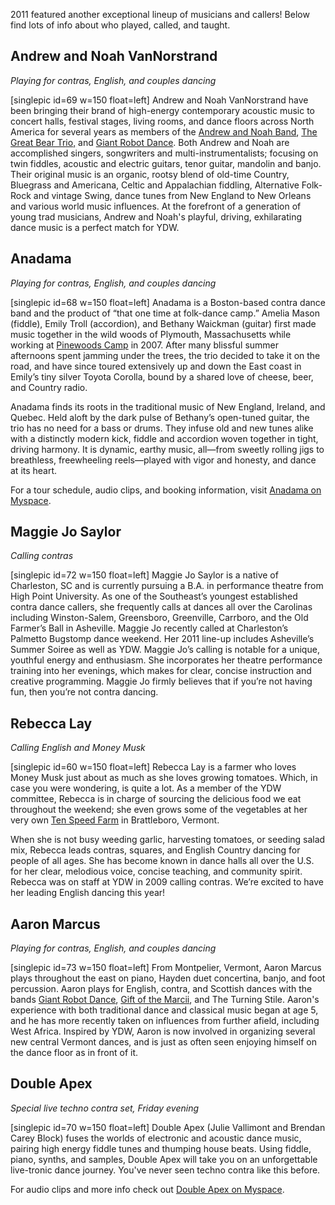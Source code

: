 2011 featured another exceptional lineup of musicians and callers! Below find lots of info about who played, called, and taught.



Andrew and Noah VanNorstrand
----------------------------


*Playing for contras, English, and couples dancing*


\[singlepic id\=69 w\=150 float\=left]
Andrew and Noah VanNorstrand have been bringing their brand of high\-energy contemporary acoustic music to concert halls, festival stages, living rooms, and dance floors across North America for several years as members of the [Andrew and Noah Band](\"http://andrewandnoah.com/\"), [The Great Bear Trio,](\"http://www.vfiddle.com/vgbt.html\") and [Giant Robot Dance](\"http://www.myspace.com/giantrobotdance\"). Both Andrew and Noah are accomplished singers, songwriters and multi\-instrumentalists; focusing on twin fiddles, acoustic and electric guitars, tenor guitar, mandolin and banjo. Their original music is an organic, rootsy blend of old\-time Country, Bluegrass and Americana, Celtic and Appalachian fiddling, Alternative Folk\-Rock and vintage Swing, dance tunes from New England to New Orleans and various world music influences. At the forefront of a generation of young trad musicians, Andrew and Noah's playful, driving, exhilarating dance music is a perfect match for YDW.



Anadama
-------


*Playing for contras, English, and couples dancing*


\[singlepic id\=68 w\=150 float\=left]
 Anadama is a Boston\-based contra dance band and the product of “that one time at folk\-dance camp.” Amelia Mason (fiddle), Emily Troll (accordion), and Bethany Waickman (guitar) first made music together in the wild woods of Plymouth, Massachusetts while working at [Pinewoods Camp](\"http://www.pinewoods.org/\") in 2007\. After many blissful summer afternoons spent jamming under the trees, the trio decided to take it on the road, and have since toured extensively up and down the East coast in Emily’s tiny silver Toyota Corolla, bound by a shared love of cheese, beer, and Country radio.



Anadama finds its roots in the traditional music of New England, Ireland, and Quebec. Held aloft by the dark pulse of Bethany’s open\-tuned guitar, the trio has no need for a bass or drums. They infuse old and new tunes alike with a distinctly modern kick, fiddle and accordion woven together in tight, driving harmony. It is dynamic, earthy music, all—from sweetly rolling jigs to breathless, freewheeling reels—played with vigor and honesty, and dance at its heart.



For a tour schedule, audio clips, and booking information, visit [Anadama on Myspace](\"http://www.myspace.com/anadamamusic\").



Maggie Jo Saylor
----------------


*Calling contras*


\[singlepic id\=72 w\=150 float\=left]
 Maggie Jo Saylor is a native of Charleston, SC and is currently pursuing a B.A. in performance theatre from High Point University. As one of the Southeast’s youngest established contra dance callers, she frequently calls at dances all over the Carolinas including Winston\-Salem, Greensboro, Greenville, Carrboro, and the Old Farmer’s Ball in Asheville. Maggie Jo recently called at Charleston’s Palmetto Bugstomp dance weekend. Her 2011 line\-up includes Asheville’s Summer Soiree as well as YDW. Maggie Jo’s calling is notable for a unique, youthful energy and enthusiasm. She incorporates her theatre performance training into her evenings, which makes for clear, concise instruction and creative programming. Maggie Jo firmly believes that if you’re not having fun, then you’re not contra dancing.



Rebecca Lay
-----------


*Calling English and Money Musk*


\[singlepic id\=60 w\=150 float\=left]
 Rebecca Lay is a farmer who loves Money Musk just about as much as she loves growing tomatoes. Which, in case you were wondering, is quite a lot. As a member of the YDW committee, Rebecca is in charge of sourcing the delicious food we eat throughout the weekend; she even grows some of the vegetables at her very own [Ten Speed Farm](\"http://www.tenspeedfarm.com\") in Brattleboro, Vermont.


When she is not busy weeding garlic, harvesting tomatoes, or seeding salad mix, Rebecca leads contras, squares, and English Country dancing for people of all ages. She has become known in dance halls all over the U.S. for her clear, melodious voice, concise teaching, and community spirit. Rebecca was on staff at YDW in 2009 calling contras. We’re excited to have her leading English dancing this year! 



Aaron Marcus
------------


*Playing for contras, English, and couples dancing*


\[singlepic id\=73 w\=150 float\=left]
 From Montpelier, Vermont, Aaron Marcus plays throughout the east on piano, Hayden duet concertina, banjo, and foot percussion. Aaron plays for English, contra, and Scottish dances with the bands [Giant Robot Dance](\"http://www.myspace.com/giantrobotdance\"), [Gift of the Marcii](\"http://www.amarcus.org/marcii/\"), and The Turning Stile. Aaron's experience with both traditional dance and classical music began at age 5, and he has more recently taken on influences from further afield, including West Africa. Inspired by YDW, Aaron is now involved in organizing several new central Vermont dances, and is just as often seen enjoying himself on the dance floor as in front of it. 



Double Apex
-----------


*Special live techno contra set, Friday evening*


\[singlepic id\=70 w\=150 float\=left]
Double Apex (Julie Vallimont and Brendan Carey Block) fuses the worlds of electronic and acoustic dance music, pairing high energy fiddle tunes and thumping house beats. Using fiddle, piano, synths, and samples, Double Apex will take you on an unforgettable live\-tronic dance journey. You've never seen techno contra like this before.


For audio clips and more info check out [Double Apex on Myspace](\"http://www.myspace.com/doubleapexdance\").


